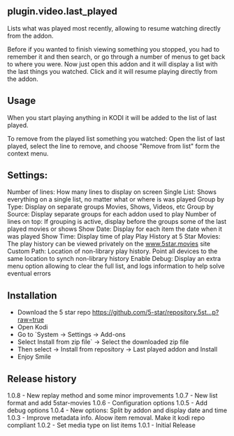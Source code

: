 plugin.video.last_played
------------------------
Lists what was played most recently, allowing to resume watching directly from the addon.

Before if you wanted to finish viewing something you stopped, you had to remember it and then search, or go through a number of menus to get back to where you were.
Now just open this addon and it will display a list with the last things you watched. Click and it will resume playing directly from the addon.

Usage
-----
When you start playing anything in KODI it will be added to the list of last played.

To remove from the played list something you watched:
Open the list of last played, select the line to remove, and choose "Remove from list" form the context menu. 

Settings:
---------
Number of lines: How many lines to display on screen
Single List: Shows everything on a single list, no matter what or where is was played
Group by Type: Display on separate groups Movies, Shows, Videos, etc
Group by Source: Display separate groups for each addon used to play
Number of lines on top: If grouping is active, display before the groups some of the last played movies or shows
Show Date: Display for each item the date when it was played
Show Time: Display time of play
Play History at 5 Star Movies: The play history can be viewed privately on the www.5star.movies site
Custom Path: Location of non-library play history. Point all devices to the same location to synch non-library history
Enable Debug: Display an extra menu option allowing to clear the full list, and logs information to help solve eventual errors

Installation
------------
- Download the 5 star repo
https://github.com/5-star/repository.5st...p?raw=true
- Open Kodi
- Go to `System -> Settings -> Add-ons
- Select Install from zip file` -> Select the downloaded zip file
- Then select -> Install from repository -> Last played addon and Install
- Enjoy Smile
 
Release history
---------------
1.0.8 - New replay method and some minor improvements
1.0.7 - New list format and add 5star-movies
1.0.6 - Configuration options
1.0.5 - Add debug options 
1.0.4 - New options: Split by addon and display date and time 
1.0.3 - Improve metadata info. Aloow item removal. Make it kodi repo compliant
1.0.2 - Set media type on list items
1.0.1 - Initial Release